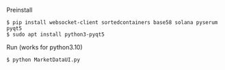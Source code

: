 Preinstall
```console
$ pip install websocket-client sortedcontainers base58 solana pyserum pyqt5
$ sudo apt install python3-pyqt5
```

Run (works for python3.10)
```console
$ python MarketDataUI.py
```